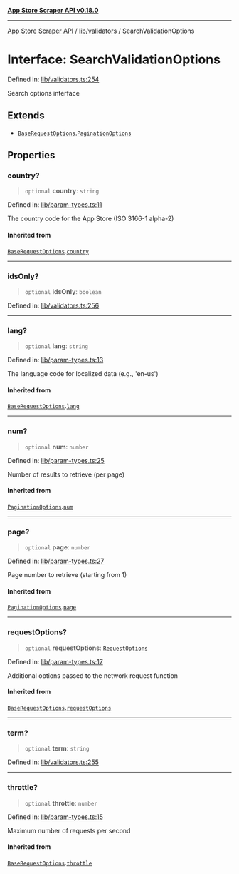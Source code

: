 [**App Store Scraper API v0.18.0**](../../../README.md)

***

[App Store Scraper API](../../../modules.md) / [lib/validators](../README.md) / SearchValidationOptions

# Interface: SearchValidationOptions

Defined in: [lib/validators.ts:254](https://github.com/facundoolano/app-store-scraper/blob/113d925388ad33c5af9077ca637c241f2bf7e574/lib/validators.ts#L254)

Search options interface

## Extends

- [`BaseRequestOptions`](../../param-types/interfaces/BaseRequestOptions.md).[`PaginationOptions`](../../param-types/interfaces/PaginationOptions.md)

## Properties

### country?

> `optional` **country**: `string`

Defined in: [lib/param-types.ts:11](https://github.com/facundoolano/app-store-scraper/blob/113d925388ad33c5af9077ca637c241f2bf7e574/lib/param-types.ts#L11)

The country code for the App Store (ISO 3166-1 alpha-2)

#### Inherited from

[`BaseRequestOptions`](../../param-types/interfaces/BaseRequestOptions.md).[`country`](../../param-types/interfaces/BaseRequestOptions.md#country)

***

### idsOnly?

> `optional` **idsOnly**: `boolean`

Defined in: [lib/validators.ts:256](https://github.com/facundoolano/app-store-scraper/blob/113d925388ad33c5af9077ca637c241f2bf7e574/lib/validators.ts#L256)

***

### lang?

> `optional` **lang**: `string`

Defined in: [lib/param-types.ts:13](https://github.com/facundoolano/app-store-scraper/blob/113d925388ad33c5af9077ca637c241f2bf7e574/lib/param-types.ts#L13)

The language code for localized data (e.g., 'en-us')

#### Inherited from

[`BaseRequestOptions`](../../param-types/interfaces/BaseRequestOptions.md).[`lang`](../../param-types/interfaces/BaseRequestOptions.md#lang)

***

### num?

> `optional` **num**: `number`

Defined in: [lib/param-types.ts:25](https://github.com/facundoolano/app-store-scraper/blob/113d925388ad33c5af9077ca637c241f2bf7e574/lib/param-types.ts#L25)

Number of results to retrieve (per page)

#### Inherited from

[`PaginationOptions`](../../param-types/interfaces/PaginationOptions.md).[`num`](../../param-types/interfaces/PaginationOptions.md#num)

***

### page?

> `optional` **page**: `number`

Defined in: [lib/param-types.ts:27](https://github.com/facundoolano/app-store-scraper/blob/113d925388ad33c5af9077ca637c241f2bf7e574/lib/param-types.ts#L27)

Page number to retrieve (starting from 1)

#### Inherited from

[`PaginationOptions`](../../param-types/interfaces/PaginationOptions.md).[`page`](../../param-types/interfaces/PaginationOptions.md#page)

***

### requestOptions?

> `optional` **requestOptions**: [`RequestOptions`](../../utils/http-client/interfaces/RequestOptions.md)

Defined in: [lib/param-types.ts:17](https://github.com/facundoolano/app-store-scraper/blob/113d925388ad33c5af9077ca637c241f2bf7e574/lib/param-types.ts#L17)

Additional options passed to the network request function

#### Inherited from

[`BaseRequestOptions`](../../param-types/interfaces/BaseRequestOptions.md).[`requestOptions`](../../param-types/interfaces/BaseRequestOptions.md#requestoptions)

***

### term?

> `optional` **term**: `string`

Defined in: [lib/validators.ts:255](https://github.com/facundoolano/app-store-scraper/blob/113d925388ad33c5af9077ca637c241f2bf7e574/lib/validators.ts#L255)

***

### throttle?

> `optional` **throttle**: `number`

Defined in: [lib/param-types.ts:15](https://github.com/facundoolano/app-store-scraper/blob/113d925388ad33c5af9077ca637c241f2bf7e574/lib/param-types.ts#L15)

Maximum number of requests per second

#### Inherited from

[`BaseRequestOptions`](../../param-types/interfaces/BaseRequestOptions.md).[`throttle`](../../param-types/interfaces/BaseRequestOptions.md#throttle)
